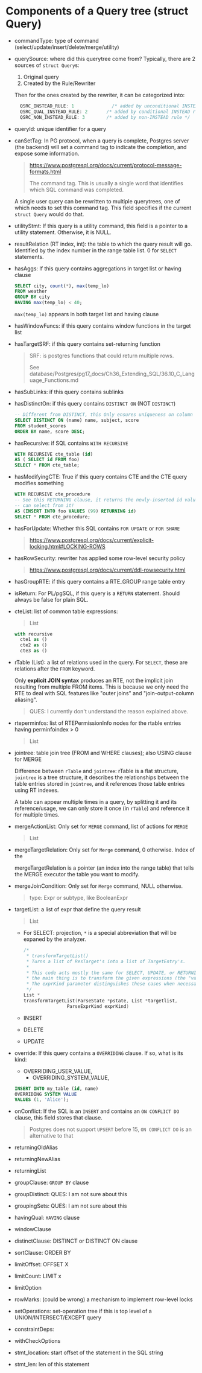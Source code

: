 # Components of a Query tree (struct Query)

* commandType: type of command (select/update/insert/delete/merge/utility)

* querySource: where did this querytree come from? Typically, there are 2 sources
  of `struct Query`s:

  1. Original query
  2. Created by the Rule/Rewriter

  Then for the ones created by the rewriter, it can be categorized into:

  ```c
	QSRC_INSTEAD_RULE: 1			  /* added by unconditional INSTEAD rule */
	QSRC_QUAL_INSTEAD_RULE: 2		/* added by conditional INSTEAD rule */
	QSRC_NON_INSTEAD_RULE: 3		/* added by non-INSTEAD rule */
  ```

* queryId: unique identifier for a query

* canSetTag: In PG protocol, when a query is complete, Postgres server (the backend)
  will set a command tag to indicate the completion, and expose some information.

  > https://www.postgresql.org/docs/current/protocol-message-formats.html
  >
  > The command tag. This is usually a single word that identifies which SQL 
  > command was completed. 

  A single user query can be rewritten to multiple querytrees, one of which needs to
  set this command tag.  This field specifies if the current `struct Query` would do
  that.

* utilityStmt: If this query is a utility command, this field is a pointer to 
  a utility statement.  Otherwise, it is NULL.

* resultRelation (RT index, int): the table to which the query result will go. 
  Identified by the index number in the range table list. 0 for `SELECT` statements.

* hasAggs: If this query contains aggregations in target list or having clause

  ```sql
  SELECT city, count(*), max(temp_lo)
  FROM weather
  GROUP BY city
  HAVING max(temp_lo) < 40;
  ```

  `max(temp_lo)` appears in both target list and having clause

* hasWindowFuncs: if this query contains window functions in the target list

* hasTargetSRF: if this query contains set-returning function

  > SRF: is postgres functions that could return multiple rows.
  >
  > See database/Postgres/pg17_docs/Ch36_Extending_SQL/36.10_C_Language_Functions.md

* hasSubLinks: if this query contains sublinks

* hasDistinctOn: if this query contains `DISTINCT ON` (NOT `DISTINCT`)

  ```sql
  -- Different from DISTINCT, this Only ensures uniqueness on column "name" 
  SELECT DISTINCT ON (name) name, subject, score
  FROM student_scores
  ORDER BY name, score DESC;
  ```

* hasRecursive: if SQL contains `WITH RECURSIVE`

  ```sql
  WITH RECURSIVE cte_table (id) 
  AS ( SELECT id FROM foo)
  SELECT * FROM cte_table;
  ```

* hasModifyingCTE: True if this query contains CTE and the CTE query modifies 
  something

  ```sql
  WITH RECURSIVE cte_procedure 
  -- See this RETURNING clause, it returns the newly-inserted id value, and we 
  -- can select from it!
  AS (INSERT INTO foo VALUES (99) RETURNING id) 
  SELECT * FROM cte_procedure;
  ```

* hasForUpdate: Whether this SQL contains `FOR UPDATE` or `FOR SHARE`


  > https://www.postgresql.org/docs/current/explicit-locking.html#LOCKING-ROWS

* hasRowSecurity: rewriter has applied some row-level security policy 

  > https://www.postgresql.org/docs/current/ddl-rowsecurity.html

* hasGroupRTE: if this query contains a RTE_GROUP range table entry

* isReturn: For PL/pgSQL, if this query is a `RETURN` statement. Should always be 
  false for plain SQL.

* cteList: list of common table expressions:

  > List<CommonTableExpr>

  ```sql
  with recursive 
    cte1 as ()
    cte2 as ()
    cte3 as ()
  ```

* rTable (List<RangeTblEntry>): a list of relations used in the query.  For `SELECT`, these are 
  relations after the `FROM` keyword.

  Only **explicit JOIN syntax** produces an RTE, not the implicit join resulting from multiple 
  FROM items.  This is because we only need the RTE to deal with SQL features like "outer joins"
  and "join-output-column aliasing".  

  > QUES: I currently don't understand the reason explained above.

* rteperminfos: list of RTEPermissionInfo nodes for the rtable entries having
	perminfoindex > 0

  > List<RTEPermissionInfo>

* jointree: table join tree (FROM and WHERE clauses); also USING clause for MERGE

  Difference between `rTable` and `jointree`: rTable is a flat structure, `jointree`
  is a tree structure, it describes the relationships between the table entries 
  stored in `jointree`, and it references those table entries using RT indexes.

  A table can appear multiple times in a query, by splitting it and its reference/usage,
  we can only store it once (in `rTable`) and reference it for multiple times.


* mergeActionList: Only set for `MERGE` command, list of actions for `MERGE`

  > List<MergeAction>

* mergeTargetRelation: Only set for `Merge` command, 0 otherwise.  Index of the 

  mergeTargetRelation is a pointer (an index into the range table) that tells 
  the MERGE executor the table you want to modify.

* mergeJoinCondition: Only set for `Merge` command, NULL otherwise.  

  > type: Expr or subtype, like BooleanExpr

* targetList: a list of expr that define the query result

  > List<TargetEntry>
  
  * For SELECT: projection, `*` is a special abbreviation that will be expaned
    by the analyzer.
    
    ```c
    /*
     * transformTargetList()
     * Turns a list of ResTarget's into a list of TargetEntry's.
     *
     * This code acts mostly the same for SELECT, UPDATE, or RETURNING lists;
     * the main thing is to transform the given expressions (the "val" fields).
     * The exprKind parameter distinguishes these cases when necessary.
     */
    List *
    transformTargetList(ParseState *pstate, List *targetlist,
					ParseExprKind exprKind)
    ```
    
  * INSERT 
  * DELETE
  * UPDATE

* override: If this query contains a `OVERRIDING` clause. If so, what is its kind:

  * OVERRIDING_USER_VALUE,
	* OVERRIDING_SYSTEM_VALUE,

  ```sql
  INSERT INTO my_table (id, name) 
  OVERRIDING SYSTEM VALUE 
  VALUES (1, 'Alice');
  ```

* onConflict: If the SQL is an `INSERT` and contains an `ON CONFLICT DO` clause, this 
  field stores that clause.

  > Postgres does not support `UPSERT` before 15, `ON CONFLICT DO` is an alternative 
  > to that

* returningOldAlias
* returningNewAlias
* returningList

* groupClause: `GROUP BY` clause

* groupDistinct: QUES: I am not sure about this
* groupingSets: QUES: I am not sure about this

* havingQual: `HAVING` clause

* windowClause

* distinctClause: DISTINCT or DISTINCT ON clause

* sortClause: ORDER BY

* limitOffset: OFFSET X

* limitCount: LIMIT x

* limitOption

* rowMarks: (could be wrong) a mechanism to implement row-level locks

* setOperations: set-operation tree if this is top level of a UNION/INTERSECT/EXCEPT query 

* constraintDeps: 

* withCheckOptions 

* stmt_location: start offset of the statement in the SQL string
* stmt_len: len of this statement